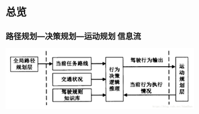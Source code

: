 # 总览

## 路径规划—决策规划—运动规划 信息流

<img src="../imgs/70-1707024930250-1.png" alt="img" style="zoom:150%;" />
